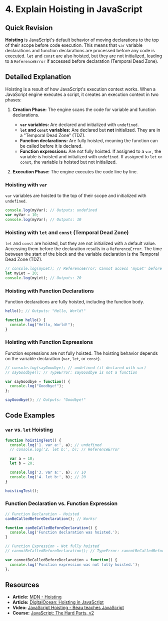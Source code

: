 
# 4. Explain Hoisting in JavaScript

## Quick Revision

**Hoisting** is JavaScript's default behavior of moving declarations to the top of their scope before code execution. This means that `var` variable declarations and function declarations are processed before any code is executed. `let` and `const` are also hoisted, but they are not initialized, leading to a `ReferenceError` if accessed before declaration (Temporal Dead Zone).

## Detailed Explanation

Hoisting is a result of how JavaScript's execution context works. When a JavaScript engine executes a script, it creates an execution context in two phases:

1.  **Creation Phase:** The engine scans the code for variable and function declarations.
    *   **`var` variables:** Are declared and initialized with `undefined`.
    *   **`let` and `const` variables:** Are declared but **not** initialized. They are in a "Temporal Dead Zone" (TDZ).
    *   **Function declarations:** Are fully hoisted, meaning the function can be called before it is declared.
    *   **Function expressions:** Are not fully hoisted. If assigned to a `var`, the variable is hoisted and initialized with `undefined`. If assigned to `let` or `const`, the variable is hoisted but not initialized.

2.  **Execution Phase:** The engine executes the code line by line.

### Hoisting with `var`

`var` variables are hoisted to the top of their scope and initialized with `undefined`.

```javascript
console.log(myVar); // Outputs: undefined
var myVar = 10;
console.log(myVar); // Outputs: 10
```

### Hoisting with `let` and `const` (Temporal Dead Zone)

`let` and `const` are hoisted, but they are not initialized with a default value. Accessing them before the declaration results in a `ReferenceError`. The time between the start of the block and the variable declaration is the Temporal Dead Zone (TDZ).

```javascript
// console.log(myLet); // ReferenceError: Cannot access 'myLet' before initialization
let myLet = 20;
console.log(myLet); // Outputs: 20
```

### Hoisting with Function Declarations

Function declarations are fully hoisted, including the function body.

```javascript
hello(); // Outputs: "Hello, World!"

function hello() {
  console.log("Hello, World!");
}
```

### Hoisting with Function Expressions

Function expressions are not fully hoisted. The hoisting behavior depends on the variable declaration (`var`, `let`, or `const`).

```javascript
// console.log(sayGoodbye); // undefined (if declared with var)
// sayGoodbye(); // TypeError: sayGoodbye is not a function

var sayGoodbye = function() {
  console.log("Goodbye!");
};

sayGoodbye(); // Outputs: "Goodbye!"
```

## Code Examples

### `var` vs. `let` Hoisting

```javascript
function hoistingTest() {
  console.log('1. var a:', a); // undefined
  // console.log('2. let b:', b); // ReferenceError

  var a = 10;
  let b = 20;

  console.log('3. var a:', a); // 10
  console.log('4. let b:', b); // 20
}

hoistingTest();
```

### Function Declaration vs. Function Expression

```javascript
// Function Declaration - Hoisted
canBeCalledBeforeDeclaration(); // Works!

function canBeCalledBeforeDeclaration() {
  console.log('Function declaration was hoisted.');
}

// Function Expression - Not fully hoisted
// cannotBeCalledBeforeDeclaration(); // TypeError: cannotBeCalledBeforeDeclaration is not a function

var cannotBeCalledBeforeDeclaration = function() {
  console.log('Function expression was not fully hoisted.');
};
```

## Resources

*   **Article:** [MDN - Hoisting](https://developer.mozilla.org/en-US/docs/Glossary/Hoisting)
*   **Article:** [DigitalOcean: Hoisting in JavaScript](https://www.digitalocean.com/community/tutorials/hoisting-in-javascript)
*   **Video:** [JavaScript Hoisting - Beau teaches JavaScript](https://www.youtube.com/watch?v=C1PhtK-H3_M)
*   **Course:** [JavaScript: The Hard Parts, v2](https://frontendmasters.com/courses/javascript-hard-parts-v2/)
